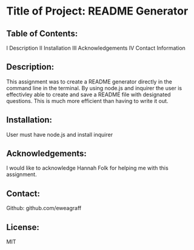 # Title of Project: README Generator

## Table of Contents:

I Description
II Installation
III Acknowledgements
IV Contact Information

## Description:

This assignment was to create a README generator directly in the command line in the terminal. By using node.js and inquirer the user is effectivley able to create and save a README file with designated questions. This is much more efficient than having to write it out.

## Installation:

User must have node.js and install inquirer

## Acknowledgements:

I would like to acknowledge Hannah Folk for helping me with this assignment.

## Contact:

Github: github.com/eweagraff

## License:

MIT
